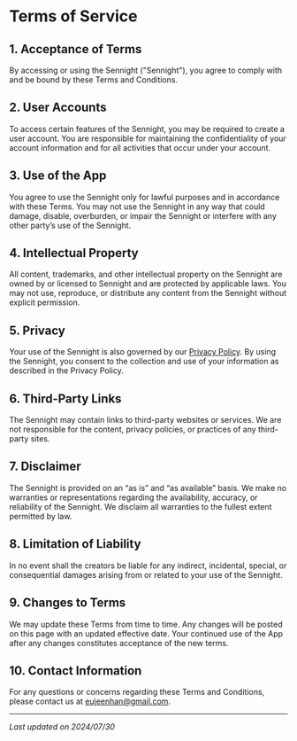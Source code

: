 # Terms of Service

## 1. Acceptance of Terms
By accessing or using the Sennight ("Sennight"), you agree to comply with and be bound by these Terms and Conditions.

## 2. User Accounts
To access certain features of the Sennight, you may be required to create a user account. You are responsible for maintaining the confidentiality of your account information and for all activities that occur under your account.

## 3. Use of the App
You agree to use the Sennight only for lawful purposes and in accordance with these Terms. You may not use the Sennight in any way that could damage, disable, overburden, or impair the Sennight or interfere with any other party’s use of the Sennight.

## 4. Intellectual Property
All content, trademarks, and other intellectual property on the Sennight are owned by or licensed to Sennight and are protected by applicable laws. You may not use, reproduce, or distribute any content from the Sennight without explicit permission.

## 5. Privacy
Your use of the Sennight is also governed by our [Privacy Policy](https://sennight-ios.github.io/privacy). By using the Sennight, you consent to the collection and use of your information as described in the Privacy Policy.

## 6. Third-Party Links
The Sennight may contain links to third-party websites or services. We are not responsible for the content, privacy policies, or practices of any third-party sites.

## 7. Disclaimer
The Sennight is provided on an “as is” and “as available” basis. We make no warranties or representations regarding the availability, accuracy, or reliability of the Sennight. We disclaim all warranties to the fullest extent permitted by law.

## 8. Limitation of Liability
In no event shall the creators be liable for any indirect, incidental, special, or consequential damages arising from or related to your use of the Sennight.

## 9. Changes to Terms
We may update these Terms from time to time. Any changes will be posted on this page with an updated effective date. Your continued use of the App after any changes constitutes acceptance of the new terms.

## 10. Contact Information
For any questions or concerns regarding these Terms and Conditions, please contact us at [eujeenhan@gmail.com](mailto:eujeenhan@gmail.com).

---

_Last updated on 2024/07/30_
